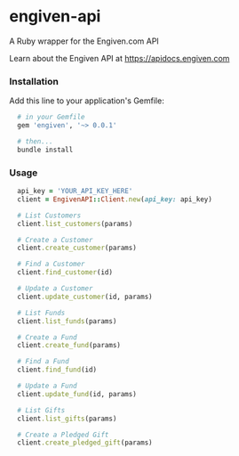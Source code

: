 # engiven-api
A Ruby wrapper for the Engiven.com API

Learn about the Engiven API at https://apidocs.engiven.com

### Installation
Add this line to your application's Gemfile:
````ruby
  # in your Gemfile
  gem 'engiven', '~> 0.0.1'

  # then...
  bundle install
````

### Usage
````ruby
  api_key = 'YOUR_API_KEY_HERE'
  client = EngivenAPI::Client.new(api_key: api_key)

  # List Customers
  client.list_customers(params)

  # Create a Customer
  client.create_customer(params)

  # Find a Customer
  client.find_customer(id)

  # Update a Customer
  client.update_customer(id, params)

  # List Funds
  client.list_funds(params)

  # Create a Fund
  client.create_fund(params)

  # Find a Fund
  client.find_fund(id)

  # Update a Fund
  client.update_fund(id, params)

  # List Gifts
  client.list_gifts(params)

  # Create a Pledged Gift
  client.create_pledged_gift(params)
````
